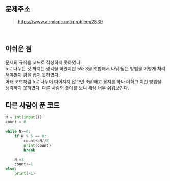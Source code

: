 ## 문제주소

> https://www.acmicpc.net/problem/2839

</br>

## 아쉬운 점

문제의 규칙을 코드로 작성하지 못하였다.  
5로 나누는 것 까지는 생각을 하였지만 5와 3을 조합해서 나눠 담는 방법을 어떻게 처리해야할지 감을 잡지 못하였다.  
아래 코드처럼 5로 나누어 떠어지지 않으면 3을 빼고 봉지를 하나 더하고 이런 방법을 생각하지 못하였다. 다른 사람의 풀이를 보니 새삼 너무 쉬워보인다.

## 다른 사람이 푼 코드

```py
N = int(input())
count = 0

while N>=0:
    if N % 5 == 0:
        count+=N//5
        print(count)
        break

    N-=3
    count+=1
else:
    print(-1)
```
